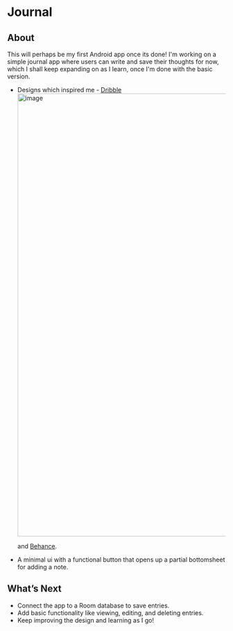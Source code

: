 # Journal 

## About  
This will perhaps be my first Android app once its done! I'm working on a simple journal app where users can write and save their thoughts for now, which I shall keep expanding on as I learn, once I'm done with the basic version. 

- Designs which inspired me - [Dribble](https://dribbble.com/shots/23155564-Best-Journal-App-Design-Concept) <img width="1022" alt="image" src="https://github.com/user-attachments/assets/9e470d3f-6030-4d9c-b29e-3786dba7d9aa" />

  and [Behance](https://www.behance.net/gallery/210777011/5-Minute-Journal-Productivity-Mobile-App-Design).  
- A minimal ui with a functional button that opens up a partial bottomsheet for adding a note.

## What’s Next  
- Connect the app to a Room database to save entries.  
- Add basic functionality like viewing, editing, and deleting entries.  
- Keep improving the design and learning as I go!  


